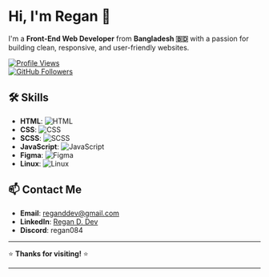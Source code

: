 # Hi, I'm Regan 👋

I'm a **Front-End Web Developer** from **Bangladesh 🇧🇩** with a passion for building clean, responsive, and user-friendly websites.

[![Profile Views](https://komarev.com/ghpvc/?username=devregan&label=Profile%20views&color=0e75b6&style=flat)](https://github.com/devregan)  
[![GitHub Followers](https://img.shields.io/github/followers/devregan?label=Follow&style=social)](https://github.com/devregan)  

## 🛠️ Skills

- **HTML**: ![HTML](https://img.shields.io/badge/-HTML-E34F26?style=flat-square&logo=html5&logoColor=white)  
- **CSS**: ![CSS](https://img.shields.io/badge/-CSS-1572B6?style=flat-square&logo=css3&logoColor=white)  
- **SCSS**: ![SCSS](https://img.shields.io/badge/-SCSS-CC6699?style=flat-square&logo=sass&logoColor=white)  
- **JavaScript**: ![JavaScript](https://img.shields.io/badge/-JavaScript-F7DF1E?style=flat-square&logo=javascript&logoColor=black)  
- **Figma**: ![Figma](https://img.shields.io/badge/-Figma-F24E1E?style=flat-square&logo=figma&logoColor=white)  
- **Linux**: ![Linux](https://img.shields.io/badge/-Linux-FCC624?style=flat-square&logo=linux&logoColor=black)  

## 📫 Contact Me

- **Email**: [reganddev@gmail.com](mailto:reganddev@gmail.com)  
- **LinkedIn**: [Regan D. Dev](https://www.linkedin.com/in/regan-d-dev-a3254b326)  
- **Discord**: regan084  

---

⭐️ **Thanks for visiting!** ⭐️

---
